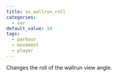```yaml
---
title: sv_wallrun_roll
categories:
  - var
default_value: 14
tags:
  - parkour
  - movement
  - player
---
```


Changes the roll of the wallrun view angle.
